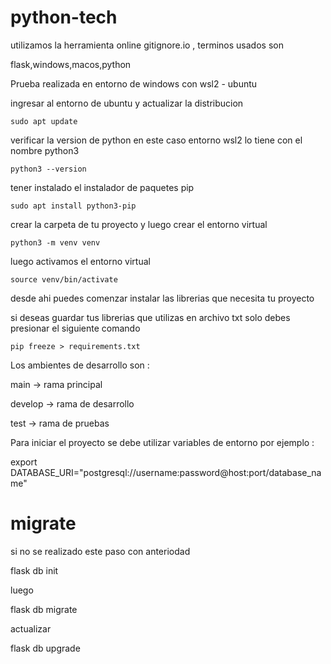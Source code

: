 # python-tech

utilizamos la herramienta online gitignore.io , terminos usados son

flask,windows,macos,python

Prueba realizada en entorno de windows con wsl2 - ubuntu

ingresar al entorno de ubuntu y actualizar la distribucion 

`sudo apt update`

verificar la version de python en este caso entorno wsl2 lo tiene con el nombre python3

`python3 --version`

tener instalado el instalador de paquetes pip

`sudo apt install python3-pip`

crear la carpeta de tu proyecto y luego crear el entorno virtual 

`python3 -m venv venv`

luego activamos el entorno virtual

`source venv/bin/activate`

desde ahi puedes comenzar instalar las librerias que necesita tu proyecto

si deseas guardar tus librerias que utilizas en archivo txt solo debes presionar el siguiente comando

`pip freeze > requirements.txt`

Los ambientes de desarrollo son :

main -> rama principal

develop -> rama de desarrollo

test -> rama de pruebas

Para iniciar el proyecto se debe utilizar variables de entorno por ejemplo :

export DATABASE_URI="postgresql://username:password@host:port/database_name"

# migrate

si no se realizado este paso con anteriodad

flask db init

luego 

flask db migrate

actualizar

flask db upgrade